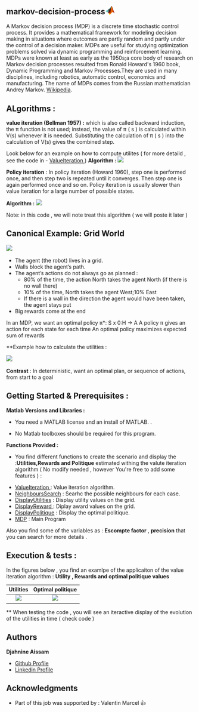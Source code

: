 ##  markov-decision-process<img src="https://github.com/AissamDjahnine/Search-Algorithms-in-AI/blob/master/files./Matlab_Logo.png" width="25">

A Markov decision process (MDP) is a discrete time stochastic control process. It provides a mathematical framework for modeling decision making in situations where outcomes are partly random and partly under the control of a decision maker. MDPs are useful for studying optimization problems solved via dynamic programming and reinforcement learning. MDPs were known at least as early as the 1950s;a core body of research on Markov decision processes resulted from Ronald Howard's 1960 book, Dynamic Programming and Markov Processes.They are used in many disciplines, including robotics, automatic control, economics and manufacturing. The name of MDPs comes from the Russian mathematician Andrey Markov.  [Wikipedia](https://en.wikipedia.org/wiki/Markov_decision_process).

## ALgorithms : 
**value iteration (Bellman 1957) :** 
which is also called backward induction, the π function is not used; instead, the value of π ( s ) is calculated within V(s) whenever it is needed. Substituting the calculation of π ( s ) into the calculation of V(s) gives the combined step.

Look below for an example on how to compute utilites ( for more detaild , see the code in - [ ValueIteration ](https://github.com/AissamDjahnine/markov-decision-process/blob/master/ValueIteration.m) )
**Algorithm :**
<img src="https://github.com/AissamDjahnine/markov-decision-process/blob/master/files./valueiteralgorithm.png" >

**Policy iteration** :
In policy iteration (Howard 1960), step one is performed once, and then step two is repeated until it converges. Then step one is again performed once and so on.
Policy iteration is usually slower than value iteration for a large number of possible states. 

**Algorithm :**
<img src="https://github.com/AissamDjahnine/markov-decision-process/blob/master/files./politiqueiteralgorithm.png">

Note: in this code , we will note treat this algorithm ( we will poste it later ) 

## Canonical Example: Grid World

<img src="https://github.com/AissamDjahnine/markov-decision-process/blob/master/files./Example.jpg" >

- The agent (the robot) lives in a grid.
- Walls block the agent’s path.
- The agent’s actions do not always go as planned :
    * 80% of the time, the action North takes the agent North  (if there is no wall there)
    * 10% of the time, North takes the agent West;10% East 
    * If there is a wall in the direction the agent would have been taken, the agent stays put 
- Big rewards come at the end

In an MDP, we want an optimal policy π*: S x 0:H → A
A policy π gives an action for each state for each time 
An optimal policy maximizes expected sum of rewards 

**Example how to calculate the utilities : 

<img src="https://github.com/AissamDjahnine/markov-decision-process/blob/master/files./ExampleUtilities.jpg" >

**Contrast** : In deterministic, want an optimal plan, or sequence of actions, from start to a goal

## Getting Started & Prerequisites :

**Matlab Versions and Libraries :** 

* You need a MATLAB license and an install of MATLAB. .

* No Matlab toolboxes should be required for this program. 

**Functions Provided :** 
   * You find different functions to create the scenario and display the :**Utilities,Rewards and Politique** estimated withing the valute iteration algorithm ( No modify needed , however You're free to add some features ) : 
   
 - [ ValueIteration ](https://github.com/AissamDjahnine/markov-decision-process/blob/master/ValueIteration.m) : Value iteration algorithm.
 - [NeighboursSearch](https://github.com/AissamDjahnine/markov-decision-process/blob/master/NeighboursSearch.m) : Searhc the possible neighbours for each case.
 - [DisplayUtilities](https://github.com/AissamDjahnine/markov-decision-process/blob/master/DisplayUtilities.m) : Display utility values on the grid.
 - [ DisplayReward  ](https://github.com/AissamDjahnine/markov-decision-process/blob/master/DisplayReward.m) : Diplay award values on the grid.
 - [DisplayPolitique](https://github.com/AissamDjahnine/markov-decision-process/blob/master/DisplayPolitique.m) : Display the optimal politique.
 - [MDP](https://github.com/AissamDjahnine/markov-decision-process/blob/master/MDP.m) : Main Program 
 
 Also you find some of the variables as : **Escompte factor** , **precision** that you can search for more details .
 
## Execution & tests : 

   In the figures below , you find an examlpe of the applicaiton of the value iteration algorithm : **Utility , Rewards and optimal politique values**
  
Utilities    |   Optimal politique             
:------------:|:------------------------:
<img src="https://github.com/AissamDjahnine/markov-decision-process/blob/master/files./UtilitiesValues.jpg" > | <img src="https://github.com/AissamDjahnine/markov-decision-process/blob/master/files./OptimalPolitiquee.jpg">    

** When testing the code , you will see an iteractive display of the evolution of the utilities in time ( check code )

## Authors

**Djahnine Aissam**  

- [Github Profile](https://github.com/AissamDjahnine)
- [Linkedin Profile](https://www.linkedin.com/in/aissamdjahnine/)


## Acknowledgments

* Part of this job was supported by : Valentin Marcel  :thumbsup:
